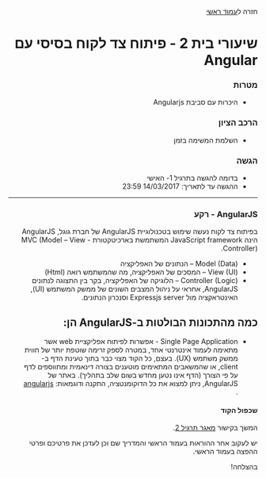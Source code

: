 <div dir="rtl">
<div>
</div>

חזרה ל[עמוד ראשי](../../../../..)

# שיעורי בית 2 - פיתוח צד לקוח בסיסי עם Angular

### מטרות
- היכרות עם סביבת Angularjs

### הרכב הציון
- השלמת המשימה בזמן

### הגשה
- בדומה להגשה בתרגיל 1- האישי
- ההגשה עד לתאריך: 14/03/2017 23:59

---

### AngularJS - רקע
בפיתוח צד לקוח נעשה שימוש בטכנולוגיית AngularJS של חברת גוגל, AngularJS הינה JavaScript framework המשתמשת בארכיטקטורת MVC (Model – View - Controller).
* (Model (Data – הנתונים של האפליקציה
* (View (UI – המסכים של האפליקציה, מה שהמשתמש רואה (Html)
* (Controller (Logic – הלוגיקה של האפליקציה, בקר בין התצוגה לנתונים AngularJS, אחראי על ניהול המצבים השונים של ממשק המשתמש (UI), האינטראקציה מול Expressjs server וסנכרון הנתונים.

##  כמה מהתכונות הבולטות ב-AngularJS הן:
* Single Page Application - אפשרות לפיתוח אפליקציית web אשר מתאימה לעמוד אינטרנטי אחד, במטרה לספק זרימה שוטפת יותר של חווית ממשק משתמש (UX). בעצם, כל הקוד מצוי כבר בתוך טעינת הדף ב- client, או שהמשאבים המתאימים מוטענים בצורה דינאמית ומתווספים לדף על פי הצורך (הדף אינו נטען מחדש בשום שלב בתהליך).
באתר של AngularJS, ניתן למצוא את כל הדוקומנטציה, התקנה ודוגמאות: [angularjs](https://angularjs.org) .


#### שכפול הקוד

המשך בקישור [מאגר תרגיל 2][ex2-repo-invitation].

יש לעקוב אחר ההוראות בעמוד הראשי והמדריך שם וכן לעדכן את פרטיכם ופרטי ההפצה בעמוד הראשי.

בהצלחה!

<!-- links -->
[ex2-repo-invitation]:https://classroom.github.com/assignment-invitations/554704687926ebca01457a3a068e6e2b

